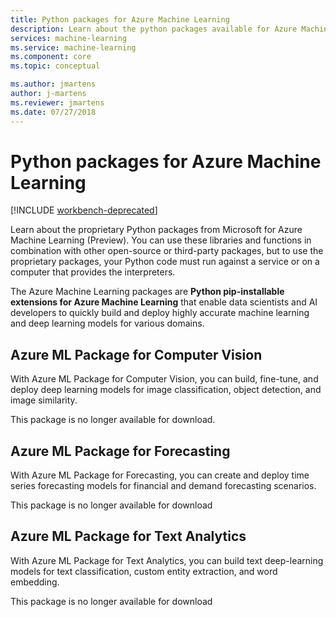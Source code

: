 ```yaml
---
title: Python packages for Azure Machine Learning
description: Learn about the python packages available for Azure Machine Learning users. 
services: machine-learning
ms.service: machine-learning
ms.component: core
ms.topic: conceptual

ms.author: jmartens
author: j-martens
ms.reviewer: jmartens
ms.date: 07/27/2018
---
```

# Python packages for Azure Machine Learning

[!INCLUDE [workbench-deprecated](../../../includes/aml-deprecating-preview-2017.md)] 

Learn about the proprietary Python packages from Microsoft for Azure Machine Learning (Preview). You can use these libraries and functions in combination with other open-source or third-party packages, but to use the proprietary packages, your Python code must run against a service or on a computer that provides the interpreters.

The Azure Machine Learning packages are **Python pip-installable extensions for Azure Machine Learning** that enable data scientists and AI developers to quickly build and deploy highly accurate machine learning and deep learning models for various domains.

<a name="amlpcv"></a>
## Azure ML Package for Computer Vision

With Azure ML Package for Computer Vision, you can build, fine-tune, and deploy deep learning models for image classification, object detection, and image similarity.

This package is no longer available for download. 

<a name="amlpf"></a>
## Azure ML Package for Forecasting

With Azure ML Package for Forecasting, you can create and deploy time series forecasting models for financial and demand forecasting scenarios.

This package is no longer available for download

<a name="amlpta"></a>
## Azure ML Package for Text Analytics

With Azure ML Package for Text Analytics, you can build text deep-learning models for text classification, custom entity extraction, and word embedding.

This package is no longer available for download
